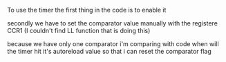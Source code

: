 
To use the timer the first thing in the code is to enable it

secondly we have to set the comparator value manually with the registere CCR1
(I couldn't find LL function that is doing this)

because we have only one comparator i'm comparing with code when will the timer hit it's autoreload value so that i can reset the comparator flag 



